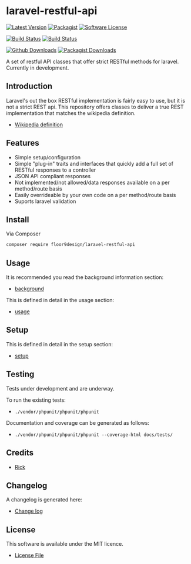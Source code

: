 # laravel-restful-api

[![Latest Version](https://img.shields.io/github/v/release/floor9design-ltd/laravel-restful-api?include_prereleases&style=plastic)](https://github.com/floor9design-ltd/laravel-restful-api/releases)
[![Packagist](https://img.shields.io/packagist/v/floor9design/laravel-restful-api?style=plastic)](https://packagist.org/packages/floor9design/laravel-restful-api)
[![Software License](https://img.shields.io/badge/license-MIT-brightgreen.svg?style=plastic)](LICENCE.md)

[![Build Status](https://img.shields.io/travis/floor9design-ltd/laravel-restful-api?style=plastic)](https://travis-ci.org/github/floor9design-ltd/laravel-restful-api)
[![Build Status](https://img.shields.io/codecov/c/github/floor9design-ltd/laravel-restful-api?style=plastic)](https://codecov.io/gh/floor9design-ltd/laravel-restful-api)

[![Github Downloads](https://img.shields.io/github/downloads/floor9design-ltd/laravel-restful-api/total?style=plastic)](https://github.com/floor9design-ltd/laravel-restful-api)
[![Packagist Downloads](https://img.shields.io/packagist/dt/floor9design/laravel-restful-api?style=plastic)](https://packagist.org/packages/floor9design/laravel-restful-api)

A set of restful API classes that offer strict RESTful methods for laravel. Currently in development.

## Introduction

Laravel's out the box RESTful implementation is fairly easy to use, but it is not a strict REST api. This repository
offers classes to deliver a true REST implementation that matches the wikipedia definition.

* [Wikipedia definition](https://en.wikipedia.org/wiki/Representational_state_transfer#Relationship_between_URI_and_HTTP_methods) 

## Features

* Simple setup/configuration
* Simple "plug-in" traits and interfaces that quickly add a full set of RESTful responses to a controller
* JSON API compliant responses
* Not implemented/not allowed/data responses available on a per method/route basis
* Easily overrideable by your own code on a per method/route basis
* Suports laravel validation

## Install

Via Composer

``` bash
composer require floor9design/laravel-restful-api
```

## Usage

It is recommended you read the background information section:

* [background](docs/project/background.md)

This is defined in detail in the usage section:

* [usage](docs/project/usage.md)



## Setup

This is defined in detail in the setup section:

* [setup](docs/project/setup.md)

## Testing

Tests under development and are underway.

To run the existing tests: 

* `./vendor/phpunit/phpunit/phpunit`

Documentation and coverage can be generated as follows:

* `./vendor/phpunit/phpunit/phpunit --coverage-html docs/tests/`

## Credits

- [Rick](https://github.com/elb98rm)

## Changelog

A changelog is generated here:

* [Change log](CHANGELOG.md)

## License

This software is available under the MIT licence. 

* [License File](LICENSE.md)
